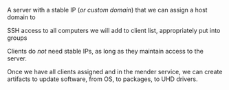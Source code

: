 A server with a stable IP (*or custom domain*) that we can assign a host domain to

SSH access to all computers we will add to client list, appropriately put into groups

Clients do *not* need stable IPs, as long as they maintain access to the server.

Once we have all clients assigned and in the mender service, we can create artifacts to update software, from OS, to packages, to UHD drivers.
